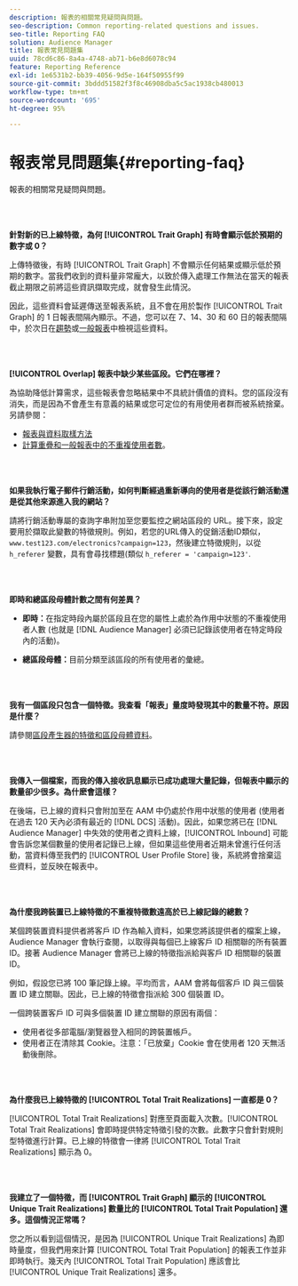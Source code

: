```yaml
---
description: 報表的相關常見疑問與問題。
seo-description: Common reporting-related questions and issues.
seo-title: Reporting FAQ
solution: Audience Manager
title: 報表常見問題集
uuid: 78cd6c86-8a4a-4748-ab71-b6e8d6078c94
feature: Reporting Reference
exl-id: 1e6531b2-bb39-4056-9d5e-164f50955f99
source-git-commit: 3bddd51582f3f8c46908dba5c5ac1938cb480013
workflow-type: tm+mt
source-wordcount: '695'
ht-degree: 95%

---
```


# 報表常見問題集{#reporting-faq}

報表的相關常見疑問與問題。

<br> 

<!-- 

faq_reports.xml

 -->

**針對新的已上線特徵，為何 [!UICONTROL Trait Graph] 有時會顯示低於預期的數字或 0？**

上傳特徵後，有時 [!UICONTROL Trait Graph] 不會顯示任何結果或顯示低於預期的數字。當我們收到的資料量非常龐大，以致於傳入處理工作無法在當天的報表截止期限之前將這些資訊擷取完成，就會發生此情況。

因此，這些資料會延遲傳送至報表系統，且不會在用於製作 [!UICONTROL Trait Graph] 的 1 日報表間隔內顯示。不過，您可以在 7、14、30 和 60 日的報表間隔中，於次日在[趨勢](../reporting/trend-reports.md#trend-report-overview)或[一般報表](../reporting/general-reports.md#general-reports-overview)中檢視這些資料。

<br> 

**[!UICONTROL Overlap] 報表中缺少某些區段。它們在哪裡？**

為協助降低計算需求，這些報表會忽略結果中不具統計價值的資料。您的區段沒有消失，而是因為不會產生有意義的結果或您可定位的有用使用者群而被系統捨棄。另請參閱：

* [報表與資料取樣方法](../reporting/report-sampling.md)
* [計算重疊和一般報表中的不重複使用者數](../reporting/unique-user-counts.md)。

<br> 

**如果我執行電子郵件行銷活動，如何判斷經過重新導向的使用者是從該行銷活動還是從其他來源進入我的網站？**

請將行銷活動專屬的查詢字串附加至您要監控之網站區段的 URL。接下來，設定要用於擷取此變數的特徵規則。例如，若您的URL傳入的促銷活動ID類似， `www.test123.com/electronics?campaign=123`，然後建立特徵規則，以從 `h_referer` 變數，具有會尋找標題(類似 `h_referer = 'campaign=123'`.

<br> 

**即時和總區段母體計數之間有何差異？**

* **即時：**&#x200B;在指定時段內屬於區段且在您的屬性上處於為作用中狀態的不重複使用者人數 (也就是 [!DNL Audience Manager] 必須已記錄該使用者在特定時段內的活動)。

* **總區段母體：**&#x200B;目前分類至該區段的所有使用者的彙總。

<!-- 

<p> <b>Why is data available for total fires for traits but not segments?</b> </p> 
<p>Total fires correspond to page loads. Total trait fires provide the number of times that specific trait has fired. This number will always be equal to, or greater than, your unique user count. By contrast, segments are audience profiles that represent groups of users. Segments don't correlate to page loads or views because they're tied to logic that classifies users based on rules, not individual traits. </p>

 -->

<br> 

**我有一個區段只包含一個特徵。我查看「報表」量度時發現其中的數量不符。原因是什麼？**

請參閱[區段產生器的特徵和區段母體資料](../features/segments/segment-builder-data.md)。

<br> 

<!-- 

<p> <b>Why would there be a difference between real-time segment population and the unique values?</b> </p> 
<p>Audience Manager uses different methodologies to count traits and segments. </p> 
<p>For traits, the uniques metric represents receipt of data collection. Every time a visitor realizes a particular trait, either in real-time via the DCS, or offline via Inbound, the uniques for that trait goes up by 1. </p> 
<p>For example, a trait uniques of 2,340 over the range of seven days means that 2,340 unique visitors realized that trait over the last seven days. </p> 
<p>Segments are counted differently because their primary purpose is to help you understand your audience better. Every time Audience Manager sees a visitor in real-time who is a member of a given segment, even if that segment isn’t being newly realized or re-realized on a request, the uniques for that segment goes up by 1. </p> 
<p>For example, a segment uniques of 5,000 over the range of seven days means that Audience Manager saw 5,000 unique users in real-time data-collection events over the last seven days who were members of that segment at the time that Audience Manager saw them, regardless of whether that was a new membership or a pre-existing one. </p>

 -->

**我傳入一個檔案，而我的傳入接收訊息顯示已成功處理大量記錄，但報表中顯示的數量卻少很多。為什麽會這樣？**

在後端，已上線的資料只會附加至在 AAM 中仍處於作用中狀態的使用者 (使用者在過去 120 天內必須有最近的 [!DNL DCS] 活動)。因此，如果您將已在 [!DNL Audience Manager] 中失效的使用者之資料上線，[!UICONTROL Inbound] 可能會告訴您某個數量的使用者記錄已上線，但如果這些使用者近期未曾進行任何活動，當資料傳至我們的 [!UICONTROL User Profile Store] 後，系統將會捨棄這些資料，並反映在報表中。

<br> 

**為什麼我跨裝置已上線特徵的不重複特徵數遠高於已上線記錄的總數？**

某個跨裝置資料提供者將客戶 ID 作為輸入資料，如果您將該提供者的檔案上線，Audience Manager 會執行查閱，以取得與每個已上線客戶 ID 相關聯的所有裝置 ID。接著 Audience Manager 會將已上線的特徵指派給與客戶 ID 相關聯的裝置 ID。

例如，假設您已將 100 筆記錄上線。平均而言，AAM 會將每個客戶 ID 與三個裝置 ID 建立關聯。因此，已上線的特徵會指派給 300 個裝置 ID。

一個跨裝置客戶 ID 可與多個裝置 ID 建立關聯的原因有兩個：

* 使用者從多部電腦/瀏覽器登入相同的跨裝置帳戶。
* 使用者正在清除其 Cookie。注意：「已放棄」Cookie 會在使用者 120 天無活動後刪除。

<br> 

**為什麼我已上線特徵的 [!UICONTROL Total Trait Realizations] 一直都是 0？**

[!UICONTROL Total Trait Realizations] 對應至頁面載入次數。[!UICONTROL Total Trait Realizations] 會即時提供特定特徵引發的次數。此數字只會針對規則型特徵進行計算。已上線的特徵會一律將 [!UICONTROL Total Trait Realizations] 顯示為 0。

<br> 

**我建立了一個特徵，而 [!UICONTROL Trait Graph] 顯示的 [!UICONTROL Unique Trait Realizations] 數量比的 [!UICONTROL Total Trait Population] 還多。這個情況正常嗎？**

您之所以看到這個情況，是因為 [!UICONTROL Unique Trait Realizations] 為即時量度，但我們用來計算 [!UICONTROL Total Trait Population] 的報表工作並非即時執行。幾天內 [!UICONTROL Total Trait Population] 應該會比 [!UICONTROL Unique Trait Realizations] 還多。
